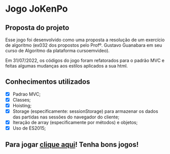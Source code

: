 # Jogo JoKenPo

## Proposta do projeto

Esse jogo foi desenvolvido como uma proposta a resolução de um exercício de algoritmo (ex032 dos propostos pelo Profº. Gustavo Guanabara em seu curso de Algoritmo da plataforma cursoemvideo).

Em 31/07/2022, os códigos do jogo foram refatorados para o padrão MVC e feitas algumas mudanças aos estilos aplicados a sua html.

## Conhecimentos utilizados
- [x] Padrao MVC;
- [x] Classes;
- [x] Hoisting;
- [x] Storage (especificamente: sessionStorage) para armazenar os dados das partidas nas sessões do navegador do cliente;
- [x] Iteração de array (especificamente por métodos) e objetos;
- [x] Uso de ES2015;

## Para jogar [clique aqui](https://emvalencaf.github.io/jokenpo/)! Tenha bons jogos!